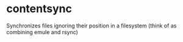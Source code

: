 contentsync
===========

Synchronizes files ignoring their position in a filesystem (think of as combining emule and rsync)

